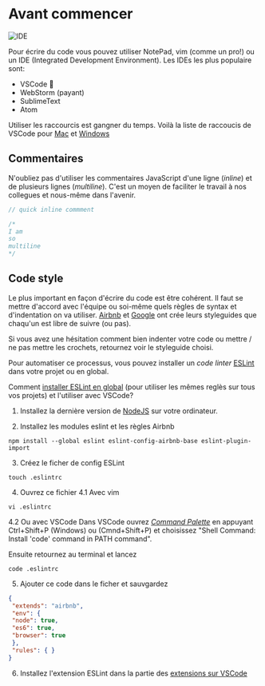 # Avant commencer

![IDE](http://www.commitstrip.com/wp-content/uploads/2015/04/Strip-Ce-que-le-codeur-detest-dans-lIDE-650-final.jpg)

Pour écrire du code vous pouvez utiliser NotePad, vim (comme un pro!) ou un IDE (Integrated Development Environment).
Les IDEs les plus populaire sont:

+ VSCode 💖
+ WebStorm (payant)
+ SublimeText
+ Atom

Utiliser les raccourcis est gangner du temps. Voilà la liste de raccoucis de VSCode pour [Mac](https://code.visualstudio.com/shortcuts/keyboard-shortcuts-macos.pdf) et [Windows](https://code.visualstudio.com/shortcuts/keyboard-shortcuts-windows.pdf)


## Commentaires

N'oubliez pas d'utiliser les commentaires JavaScript d'une ligne (*inline*) et de plusieurs lignes (*multiline*). C'est un moyen de faciliter le travail à nos collegues et nous-même dans l'avenir.

```js
// quick inline commment

/*
I am 
so
multiline
*/

```

## Code style

Le plus important en façon d'écrire du code est être cohérent. Il faut se mettre d'accord avec l'équipe ou soi-même quels règles de syntax et d'indentation on va utiliser.
[Airbnb](https://github.com/airbnb/javascript) et [Google](https://google.github.io/styleguide/jsguide.html) ont crée leurs styleguides que chaqu'un est libre de suivre (ou pas). 

Si vous avez une hésitation comment bien indenter votre code ou mettre / ne pas mettre les crochets, retournez voir le styleguide choisi.

Pour automatiser ce processus, vous pouvez installer un *code linter* [ESLint](https://eslint.org/) dans votre projet ou en global.

Comment [installer ESLint en global](https://medium.com/@davidchristophersally/how-to-set-up-eslint-in-vscode-globally-253f25fbaff9) (pour utiliser les mêmes reglès sur tous vos projets) et l'utiliser avec VSCode?

1. Installez la dernière version de [NodeJS](https://nodejs.org/en/download/) sur votre ordinateur.

2. Installez les modules eslint et les règles Airbnb
```
npm install --global eslint eslint-config-airbnb-base eslint-plugin-import
```

3. Créez le ficher de config ESLint
```
touch .eslintrc
```

4. Ouvrez ce fichier 
4.1 Avec vim
```
vi .eslintrc
```
4.2 Ou avec VSCode
Dans VSCode ouvrez [*Command Palette*](https://code.visualstudio.com/docs/getstarted/userinterface#_command-palette) en appuyant Ctrl+Shift+P (Windows) ou (Cmnd+Shift+P) et choisissez "Shell Command: Install 'code' command in PATH command".

Ensuite retournez au terminal et lancez
```
code .eslintrc
```

5. Ajouter ce code dans le ficher et sauvgardez
```json
{
 "extends": "airbnb",
 "env": {
 "node": true,
 "es6": true,
 "browser": true
 },
 "rules": { }
}
```

6. Installez l'extension ESLint dans la partie des [extensions sur VSCode](https://code.visualstudio.com/docs/editor/extension-gallery)
